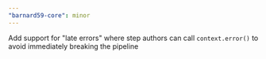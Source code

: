 ```yaml
---
"barnard59-core": minor
---
```


Add support for "late errors" where step authors can call `context.error()` to avoid immediately breaking the pipeline
